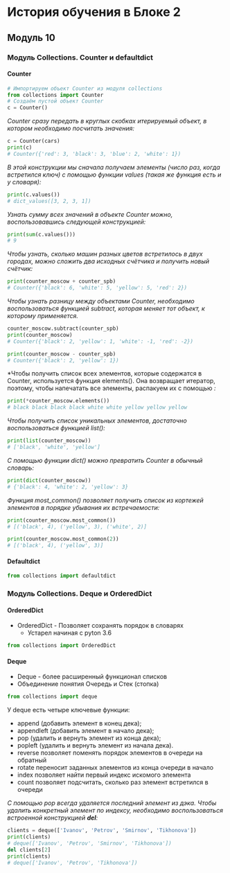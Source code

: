 # История обучения в Блоке 2

## Модуль 10

### Модуль Collections. Counter и defaultdict

#### Counter

```python
# Импортируем объект Counter из модуля collections
from collections import Counter
# Создаём пустой объект Counter
c = Counter()
```



*Counter сразу передать в круглых скобках итерируемый объект, в котором необходимо посчитать значения:*

```python
c = Counter(cars)
print(c)
# Counter({'red': 3, 'black': 3, 'blue': 2, 'white': 1})
```
*В этой конструкции мы сначала получаем элементы (число раз, когда встретился ключ) с помощью функции values (такая же функция есть и у словаря):*

```python
print(c.values())
# dict_values([3, 2, 3, 1])
```

*Узнать сумму всех значений в объекте Counter можно, воспользовавшись следующей конструкцией:*

```python
print(sum(c.values()))
# 9
```

*Чтобы узнать, сколько машин разных цветов встретилось в двух городах, можно сложить два исходных счётчика и получить новый счётчик:*

```python
print(counter_moscow + counter_spb)
# Counter({'black': 6, 'white': 5, 'yellow': 5, 'red': 2})
```
*Чтобы узнать разницу между объектами Counter, необходимо воспользоваться функцией subtract, которая меняет тот объект, к которому применяется.*

```python
counter_moscow.subtract(counter_spb)
print(counter_moscow)
# Counter({'black': 2, 'yellow': 1, 'white': -1, 'red': -2})

print(counter_moscow - counter_spb)
# Counter({'black': 2, 'yellow': 1})
```

*Чтобы получить список всех элементов, которые содержатся в Counter, используется функция elements(). Она возвращает итератор, поэтому, чтобы напечатать все элементы, распакуем их с помощью *:*

```python
print(*counter_moscow.elements())
# black black black black white white yellow yellow yellow
```

*Чтобы получить список уникальных элементов, достаточно воспользоваться функцией list():*

```python
print(list(counter_moscow))
# ['black', 'white', 'yellow']
```

*С помощью функции dict() можно превратить Counter в обычный словарь:*

```python
print(dict(counter_moscow))
# {'black': 4, 'white': 2, 'yellow': 3}
```

*Функция most_common() позволяет получить список из кортежей элементов в порядке убывания их встречаемости:*

```python
print(counter_moscow.most_common())
# [('black', 4), ('yellow', 3), ('white', 2)]

print(counter_moscow.most_common(2))
# [('black', 4), ('yellow', 3)]
```

#### Defaultdict


```python
from collections import defaultdict
```

### Модуль Collections. Deque и OrderedDict

#### OrderedDict

- OrderedDict - Позволяет сохранять порядок в словарях
  - Устарел начиная с pyton 3.6

```python
from collections import OrderedDict
```

#### Deque
- Deque -  более расширенный функционал списков
- Объединение понятия Очередь и Стек (стопка)

```python
from collections import deque
```
У deque есть четыре ключевые функции:
- append (добавить элемент в конец дека);
- appendleft (добавить элемент в начало дека);
- pop (удалить и вернуть элемент из конца дека);
- popleft (удалить и вернуть элемент из начала дека).
- reverse позволяет поменять порядок элементов в очереди на обратный
- rotate переносит заданных элементов из конца очереди в начало
- index позволяет найти первый индекс искомого элемента
- count позволяет подсчитать, сколько раз элемент встретился в очереди

*С помощью pop всегда удаляется последний элемент из дэка. Чтобы удалить конкретный элемент по индексу, необходимо воспользоваться встроенной конструкцией **del**:*
```python
clients = deque(['Ivanov', 'Petrov', 'Smirnov', 'Tikhonova'])
print(clients)
# deque(['Ivanov', 'Petrov', 'Smirnov', 'Tikhonova'])
del clients[2]
print(clients)
# deque(['Ivanov', 'Petrov', 'Tikhonova'])
```

